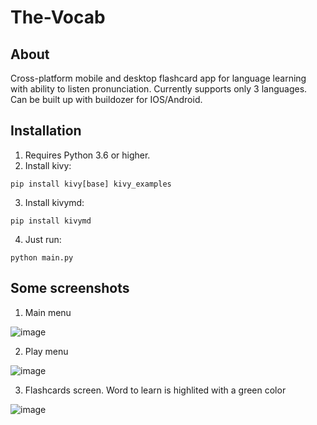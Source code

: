 # The-Vocab

## About
Cross-platform mobile and desktop flashcard app for language learning with ability to listen pronunciation.
Currently supports only 3 languages. Can be built up with buildozer for IOS/Android.

## Installation
1. Requires Python 3.6 or higher.
2. Install kivy:
```
pip install kivy[base] kivy_examples
```
3. Install kivymd:
```
pip install kivymd
```
4. Just run: 
```
python main.py
```
## Some screenshots

1. Main menu

![image](https://user-images.githubusercontent.com/25304547/140201164-590c71f4-da39-44c8-955e-a71a681f8769.png)

2. Play menu

![image](https://user-images.githubusercontent.com/25304547/140201436-2b9de870-dc4f-46bf-85be-bb2ce0e1c0da.png)

3. Flashcards screen. Word  to learn is highlited with a green color

![image](https://user-images.githubusercontent.com/25304547/140207496-d9b80272-0047-4bf9-880f-db6db42d0c86.png)


